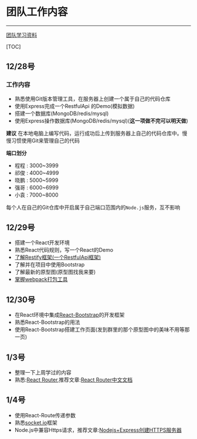 # 团队工作内容

---

[团队学习资料](https://github.com/junliangyuan/work/blob/master/study.md)

[TOC]

## 12/28号

### 工作内容

- 熟悉使用Git版本管理工具，在服务器上创建一个属于自己的代码仓库
- 使用Express完成一个RestfulApi 的Demo(模拟数据)
- 搭建一个数据库(MongoDB/redis/mysql)
- 使用Express操作数据库(MongoDB/redis/mysql)(**这一项做不完可以明天做**)

**建议**
在本地电脑上编写代码，运行成功后上传到服务器上自己的代码仓库中。慢慢习惯使用Git来管理自己的代码

**端口划分**

- 程程 : 3000~3999
- 祁俊 : 4000~4999
- 晓鹏 : 5000~5999
- 强哥 : 6000~6999
- 小袁 : 7000~8000

每个人在自己的Git仓库中开启属于自己端口范围内的`Node.js`服务，互不影响

## 12/29号

- 搭建一个React开发环境
- 熟悉React代码规则，写一个React的Demo
- [了解Restify框架(一个RestfulApi框架)](https://segmentfault.com/a/1190000000369308)
- 了解并在项目中使用Bootstrap
- 了解最新的原型图(原型图找我来要)
- [掌握webpack打包工具](http://blog.csdn.net/yczz/article/details/49250623)

## 12/30号

- 在React环境中集成[React-Bootstrap](https://github.com/react-bootstrap/react-bootstrap)的开发框架
- 熟悉React-Bootstrap的用法
- 使用React-Bootstrap搭建工作页面(发到群里的那个原型图中的美味不用等那一页)


## 1/3号

- 整理一下上周学过的内容
- 熟悉:[React Router](https://github.com/ReactTraining/react-router),推荐文章:[React Router中文文档](https://react-guide.github.io/react-router-cn/docs/Introduction.html)


## 1/4号

- 使用React-Route传递参数
- 熟悉[socket.io](https://github.com/socketio/socket.io)框架
- Node.js中兼容Https请求，推荐文章:[Nodejs+Express创建HTTPS服务器](http://www.jianshu.com/p/853099ae2edd)
